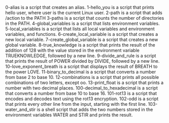0-alias is a script that creates an alias.
1-hello_you is a script that prints hello user, where user is the current Linux user.
2-path is a script that adds /action to the PATH
3-paths is a script that counts the number of directories in the PATH.
4-global_variables is a script that lists environment variables.
5-local_variables is a script that lists all local variables and environment variables, and functions.
6-create_local_variable is a script that creates a new local variable.
7-create_global_variable is a script that creates a new global variable.
8-true_knowledge is a script that prints the result of the addition of 128 with the value stored in the environment variable TRUEKNOWLEDGE, followed by a new line.
9-divide_and_rule is a script that prints the result of POWER divided by DIVIDE, followed by a new line.
10-love_exponent_breath is a script that displays the result of BREATH to the power LOVE.
11-binary_to_decimal is a script that converts a number from base 2 to base 10.
12-combinations is a script that prints all possible combinations of two letters, except oo.
13-print_float is a script that prints a number with two decimal places.
100-decimal_to_hexadecimal is a script that converts a number from base 10 to base 16.
101-rot13 is a script that encodes and decodes text using the rot13 encryption.
102-odd is a script that prints every other line from the input, starting with the first line.
103-water_and_stir is a shell script that adds the two numbers stored in the environment variables WATER and STIR and prints the result.
